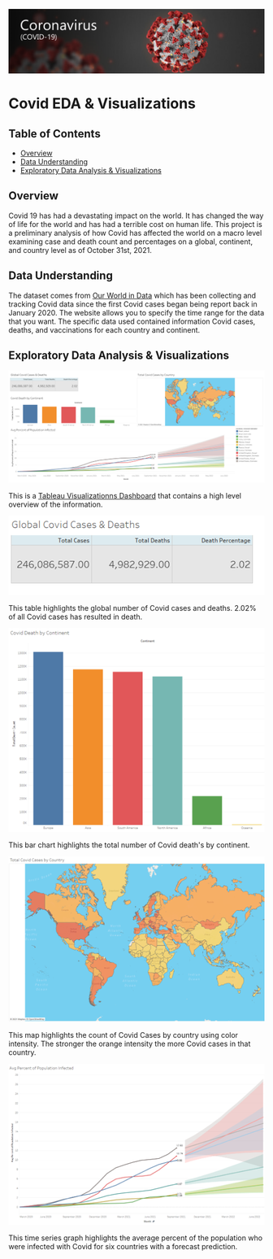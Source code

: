 ![cover image](./Images/covid_cover_image.png)


# Covid EDA & Visualizations

## Table of Contents

* [Overview](#Overview)
* [Data Understanding](#Data-Understanding)
* [Exploratory Data Analysis & Visualizations](#Exploratory-Data-Analysis-&-Visualizations)


## Overview


Covid 19 has had a devastating impact on the world. It has changed the way of life for the world and has had a terrible cost on human life. This project is a preliminary analysis of how Covid has affected the world on a macro level examining case and death count and percentages on a global, continent, and country level as of October 31st, 2021.


## Data Understanding

The dataset comes from [Our World in Data](https://ourworldindata.org/covid-deaths) which has been collecting and tracking Covid data since the first Covid cases began being report back in January 2020. The website  allows you to specify the time range for the data that you want. The specific data used contained information Covid cases, deaths, and vaccinations for each country and continent.


## Exploratory Data Analysis & Visualizations

![visualization dashboard](./Images/covid_dashboard_visualizations.png)

This is a [Tableau Visualizationns Dashboard](https://public.tableau.com/app/profile/jesus.baquiax8034/viz/CovidDashboardVisualizations/Sheet4) that contains a high level overview of the information.


![viz_01](./Images/viz_01.PNG)

This table highlights the global number of Covid cases and deaths. 2.02% of all Covid cases has resulted in death.

![viz_02](./Images/viz_02.PNG)

This bar chart highlights the total number of Covid death's by continent.

![viz_03](./Images/viz_03.PNG)

This map highlights the count of Covid Cases by country using color intensity. The stronger the orange intensity the more Covid cases in that country.

![viz_04](./Images/viz_04_01.PNG)

This time series graph highlights the average percent of the population who were infected with Covid for six countries with a forecast prediction. 








